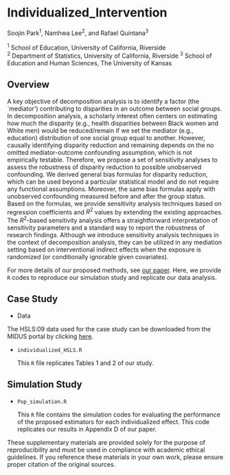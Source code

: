 # Individualized_Intervention

Soojin Park<sup>1</sup>, Namhwa Lee<sup>2</sup>, and Rafael Quintana<sup>3</sup>

<sup>1</sup> School of Education, University of California, Riverside  
<sup>2</sup> Department of Statistics, University of California, Riverside
<sup>3</sup> School of Education and Human Sciences, The University of Kansas


## Overview

A key objective of decomposition analysis is to identify a factor (the `mediator') contributing to disparities in an outcome between social groups. In decomposition analysis, a scholarly interest often centers on estimating how much the disparity (e.g., health disparities between Black women and White men) would be reduced/remain if we set the mediator (e.g., education) distribution of one social group equal to another. However, causally identifying disparity reduction and remaining depends on the no omitted mediator-outcome confounding assumption, which is not empirically testable. Therefore, we propose a set of sensitivity analyses to assess the robustness of disparity reduction to possible unobserved confounding. We derived general bias formulas for disparity reduction, which can be used beyond a particular statistical model and do not require any functional assumptions. Moreover, the same bias formulas apply with unobserved confounding measured before and after the group status. Based on the formulas, we provide sensitivity analysis techniques based on regression coefficients and $R^2$ values by extending the existing approaches. The $R^2$-based sensitivity analysis offers a straightforward interpretation of sensitivity parameters and a standard way to report the robustness of research findings. Although we introduce sensitivity analysis techniques in the context of decomposition analysis, they can be utilized in any mediation setting based on interventional indirect effects when the exposure is randomized (or conditionally ignorable given covariates).

For more details of our proposed methods, see [our paper](XX). 
Here, we provide `R` codes to reproduce our simulation study and replicate our data analysis. 

## Case Study

* Data
  
The HSLS:09 data used for the case study can be downloaded from the MIDUS portal by clicking [here](https://nces.ed.gov/surveys/hsls09.asp). 

* `individualized_HSLS.R` 
 
   This `R` file replicates Tables 1 and 2 of our study.

## Simulation Study

* `Pop_simulation.R`  

   This `R` file contains the simulation codes for evaluating the performance of the proposed estimators for each individualized effect. This code replicates our results in Appendix D of our paper.


These supplementary materials are provided solely for the purpose of reproducibility and must be used in compliance with academic ethical guidelines. If you reference these materials in your own work, please ensure proper citation of the original sources.
